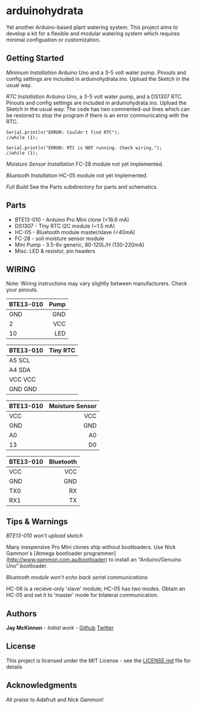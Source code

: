 # arduinohydrata
Yet another Arduino-based plant watering system. This project aims to develop a kit for a flexible and modular watering system which requires minimal configuation or customization.

## Getting Started
*Minimum Installation* Arduino Uno and a 3-5 volt water pump. Pinouts and config settings are included in arduinohydrata.ino. Upload the Sketch in the usual way.

*RTC Installation* Arduino Uno, a 3-5 volt water pump, and a DS1307 RTC. Pinouts and config settings are included in arduinohydrata.ino. Upload the Sketch in the usual way. The code has two commented-out lines which can be restored to stop the program if there is an error communicating with the RTC.
```
Serial.println("ERROR: Couldn't find RTC");
//while (1);
```

```
Serial.println("ERROR: RTC is NOT running. Check wiring.");
//while (1);
```

*Moisture Sensor Installation* FC-28 module not yet implemented.

*Bluetooth Installation* HC-05 module not yet implemented.

*Full Build* See the Parts subdirectory for parts and schematics.

## Parts
* BTE13-010 - Arduino Pro Mini clone (<16.6 mA)
* DS1307 - Tiny RTC I2C module (~1.5 mA)
* HC-05 - Bluetooth module master/slave (<40mA)
* FC-28 - soil moisture sensor module
* Mini Pump - 3.5-6v generic, 80-120L/H (130-220mA)
* Misc: LED & resistor, pin headers

## WIRING
Note: Wiring instructions may vary slightly between manufacturers. Check your pinouts.

|BTE13-010|Pump|
| --- | ---:|
|GND|GND|
|2|VCC|
|10|LED|
 
|BTE13-010|Tiny RTC|
| --- | ---:|
|A5         SCL|
|A4         SDA|
|VCC        VCC|
|GND        GND|

|BTE13-010|Moisture Sensor|
| --- | ---:|
|VCC|VCC|
|GND|GND|
|A0|A0|
|13|D0|

|BTE13-010|Bluetooth|
| --- | ---:|
|VCC|VCC|
|GND|GND|
|TX0|RX|
|RX1|TX|

## Tips & Warnings
*BTE13-010 won't upload sketch*

Many inexpensive Pro Mini clones ship without bootloaders. Use Nick Gammon's [Atmega bootloader programmer] (http://www.gammon.com.au/bootloader) to install an "Arduino/Genuino Uno" bootloader.

*Bluetooth module won't echo back serial communications*

HC-06 is a recieve-only 'slave' module; HC-05 has two modes. Obtain an HC-05 and set it to 'master' mode for bilateral communication.

## Authors

**Jay McKinnon** - *Initial work* - [Github](https://github.com/mckinnon/) [Twitter](https://twitter.com/opendna)

## License

This project is licensed under the MIT License - see the [LICENSE.md](LICENSE.md) file for details

## Acknowledgments
All praise to Adafruit and Nick Gammon!